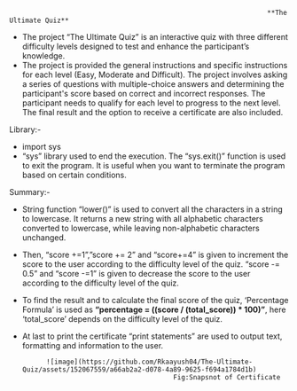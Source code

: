                                                                      **The Ultimate Quiz**
                                             

- The project “The Ultimate Quiz” is an interactive quiz with three different difficulty levels designed to test and enhance the participant’s knowledge.
- The project is provided the general instructions and specific instructions for each level (Easy, Moderate and Difficult). The project involves asking a series of questions with multiple-choice answers and determining the participant's score based on correct and incorrect responses. The participant needs to qualify for each level to progress to the next level. The final result and the option to receive a certificate are also included.

Library:-
- import sys
- “sys” library used to end the execution. The “sys.exit()” function is used to exit the program. It is useful when you want to terminate the program based on certain conditions.

Summary:-
- String function “lower()” is used to convert all the characters in a string to lowercase. It returns a new string with all alphabetic characters converted to lowercase, while leaving non-alphabetic characters unchanged.
- Then, “score +=1”,”score += 2” and “score+=4” is given to increment the score to the user according to the difficulty level of the quiz.
“score -= 0.5” and “score -=1” is given to decrease the score to the user according to the difficulty level of the quiz.
- To find the result and to calculate the final score of the quiz, ‘Percentage Formula’ is used as **“percentage = ((score / (total_score)) * 100)”**, here ‘total_score’ depends on the difficulty level of the quiz.
- At last to print the certificate “print statements” are used to output text, formatting and information to the user.

            ![image](https://github.com/Rkaayush04/The-Ultimate-Quiz/assets/152067559/a66ab2a2-d078-4a89-9625-f694a1784d1b)
                                            Fig:Snapsnot of Certificate
